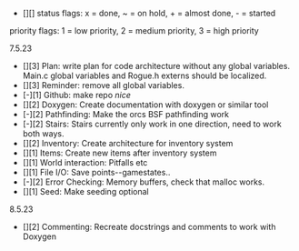 - [<status>][<priority>]
status flags:   x = done, 
                ~ = on hold, 
                + = almost done,
                - = started

priority flags: 1 = low priority,
                2 = medium priority,
                3 = high priority
                

7.5.23
- [][3] Plan: write plan for code architecture without any global variables.
        Main.c global variables and Rogue.h externs should be localized.
- [][3] Reminder: remove all global variables.
- [-][1] Github: make repo _nice_
- [][2] Doxygen: Create documentation with doxygen or similar tool
- [-][2] Pathfinding: Make the orcs BSF pathfinding work
- [-][2] Stairs: Stairs currently only work in one direction, need to work both ways.
- [][2] Inventory: Create architecture for inventory system
- [][1] Items: Create new items after inventory system
- [][1] World interaction: Pitfalls etc
- [][1] File I/O: Save points--gamestates..
- [-][2] Error Checking: Memory buffers, check that malloc works.
- [][1] Seed: Make seeding optional

8.5.23
- [][2] Commenting: Recreate docstrings and comments to work with Doxygen

